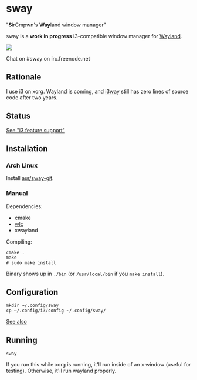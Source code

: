# sway

"**S**irCmpwn's **Way**land window manager"

sway is a **work in progress** i3-compatible window manager for
[Wayland](http://wayland.freedesktop.org/).

![](https://sr.ht/qxGE.png)

Chat on #sway on irc.freenode.net

## Rationale

I use i3 on xorg. Wayland is coming, and [i3way](http://i3way.org/) still has
zero lines of source code after two years.

## Status

[See "i3 feature support"](https://github.com/SirCmpwn/sway/issues/2)

## Installation

### Arch Linux

Install [aur/sway-git](https://aur.archlinux.org/packages/sway-git/).

### Manual

Dependencies:

* cmake
* [wlc](https://github.com/Cloudef/wlc)
* xwayland

Compiling:

    cmake .
    make
    # sudo make install

Binary shows up in `./bin` (or `/usr/local/bin` if you `make install`).

## Configuration

    mkdir ~/.config/sway
    cp ~/.config/i3/config ~/.config/sway/

[See also](http://i3wm.org/docs/)

## Running

    sway

If you run this while xorg is running, it'll run inside of an x window (useful
for testing). Otherwise, it'll run wayland properly.

